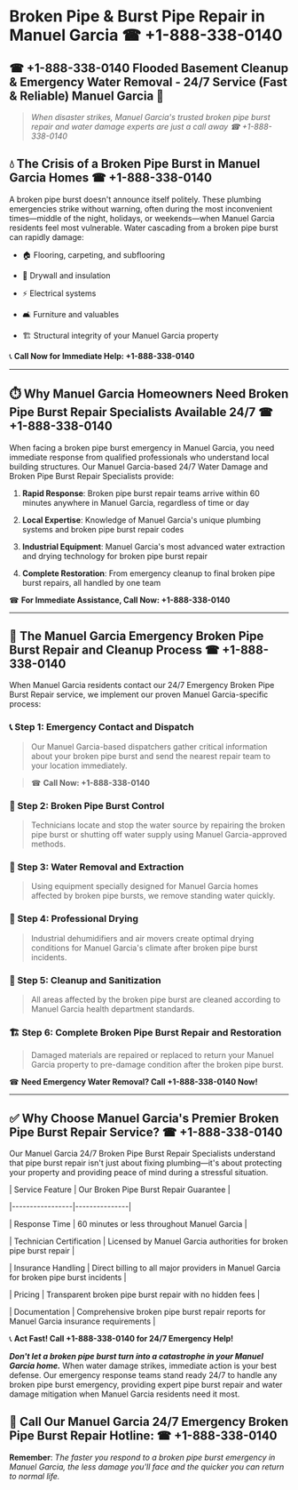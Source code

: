 # Broken Pipe & Burst Pipe Repair in Manuel Garcia ☎ +1-888-338-0140  
## ☎ +1-888-338-0140 Flooded Basement Cleanup & Emergency Water Removal - 24/7 Service (Fast & Reliable) Manuel Garcia 🚨  

> *When disaster strikes, Manuel Garcia's trusted broken pipe burst repair and water damage experts are just a call away ☎ +1-888-338-0140*  

## 💧 The Crisis of a Broken Pipe Burst in Manuel Garcia Homes ☎ +1-888-338-0140  

A broken pipe burst doesn't announce itself politely. These plumbing emergencies strike without warning, often during the most inconvenient times—middle of the night, holidays, or weekends—when Manuel Garcia residents feel most vulnerable. Water cascading from a broken pipe burst can rapidly damage:  

* 🏠 Flooring, carpeting, and subflooring  
* 🧱 Drywall and insulation  
* ⚡ Electrical systems  
* 🛋️ Furniture and valuables  
* 🏗️ Structural integrity of your Manuel Garcia property  

📞 **Call Now for Immediate Help: +1-888-338-0140**  

---  

## ⏱️ Why Manuel Garcia Homeowners Need Broken Pipe Burst Repair Specialists Available 24/7 ☎ +1-888-338-0140  

When facing a broken pipe burst emergency in Manuel Garcia, you need immediate response from qualified professionals who understand local building structures. Our Manuel Garcia-based 24/7 Water Damage and Broken Pipe Burst Repair Specialists provide:  

1. **Rapid Response**: Broken pipe burst repair teams arrive within 60 minutes anywhere in Manuel Garcia, regardless of time or day  
2. **Local Expertise**: Knowledge of Manuel Garcia's unique plumbing systems and broken pipe burst repair codes  
3. **Industrial Equipment**: Manuel Garcia's most advanced water extraction and drying technology for broken pipe burst repair  
4. **Complete Restoration**: From emergency cleanup to final broken pipe burst repairs, all handled by one team  

☎ **For Immediate Assistance, Call Now: +1-888-338-0140**  

---  

## 🔧 The Manuel Garcia Emergency Broken Pipe Burst Repair and Cleanup Process ☎ +1-888-338-0140  

When Manuel Garcia residents contact our 24/7 Emergency Broken Pipe Burst Repair service, we implement our proven Manuel Garcia-specific process:  

### 📞 Step 1: Emergency Contact and Dispatch  
> Our Manuel Garcia-based dispatchers gather critical information about your broken pipe burst and send the nearest repair team to your location immediately.  
> ☎ **Call Now: +1-888-338-0140**  

### 🚿 Step 2: Broken Pipe Burst Control  
> Technicians locate and stop the water source by repairing the broken pipe burst or shutting off water supply using Manuel Garcia-approved methods.  

### 🌊 Step 3: Water Removal and Extraction  
> Using equipment specially designed for Manuel Garcia homes affected by broken pipe bursts, we remove standing water quickly.  

### 💨 Step 4: Professional Drying  
> Industrial dehumidifiers and air movers create optimal drying conditions for Manuel Garcia's climate after broken pipe burst incidents.  

### 🧼 Step 5: Cleanup and Sanitization  
> All areas affected by the broken pipe burst are cleaned according to Manuel Garcia health department standards.  

### 🏗️ Step 6: Complete Broken Pipe Burst Repair and Restoration  
> Damaged materials are repaired or replaced to return your Manuel Garcia property to pre-damage condition after the broken pipe burst.  

☎ **Need Emergency Water Removal? Call +1-888-338-0140 Now!**  

---  

## ✅ Why Choose Manuel Garcia's Premier Broken Pipe Burst Repair Service? ☎ +1-888-338-0140  

Our Manuel Garcia 24/7 Broken Pipe Burst Repair Specialists understand that pipe burst repair isn't just about fixing plumbing—it's about protecting your property and providing peace of mind during a stressful situation.  

| Service Feature | Our Broken Pipe Burst Repair Guarantee |  
|-----------------|---------------|  
| Response Time | 60 minutes or less throughout Manuel Garcia |  
| Technician Certification | Licensed by Manuel Garcia authorities for broken pipe burst repair |  
| Insurance Handling | Direct billing to all major providers in Manuel Garcia for broken pipe burst incidents |  
| Pricing | Transparent broken pipe burst repair with no hidden fees |  
| Documentation | Comprehensive broken pipe burst repair reports for Manuel Garcia insurance requirements |  

📞 **Act Fast! Call +1-888-338-0140 for 24/7 Emergency Help!**  

***Don't let a broken pipe burst turn into a catastrophe in your Manuel Garcia home.*** When water damage strikes, immediate action is your best defense. Our emergency response teams stand ready 24/7 to handle any broken pipe burst emergency, providing expert pipe burst repair and water damage mitigation when Manuel Garcia residents need it most.  

## 📱 Call Our Manuel Garcia 24/7 Emergency Broken Pipe Burst Repair Hotline: ☎ +1-888-338-0140  

**Remember**: *The faster you respond to a broken pipe burst emergency in Manuel Garcia, the less damage you'll face and the quicker you can return to normal life.*